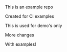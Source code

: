 This is an example repo

Created for CI examples

This is used for demo's only

More changes

With examples!